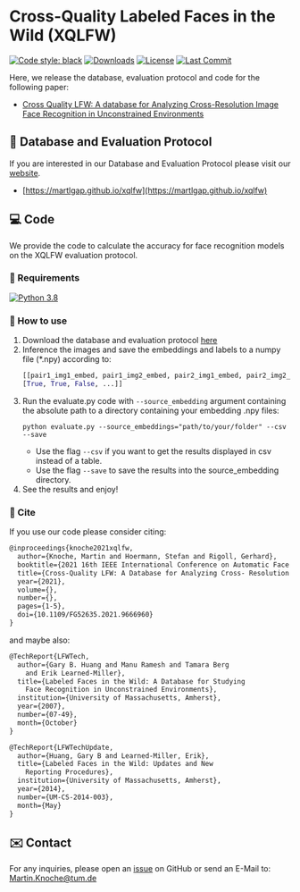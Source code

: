 # Cross-Quality Labeled Faces in the Wild (XQLFW)
[![Code style: black](https://img.shields.io/badge/code%20style-black-000000.svg)](https://github.com/psf/black)
[![Downloads](https://img.shields.io/github/downloads/martlgap/xqlfw/total)](https://img.shields.io/github/downloads/martlgap/xqlfw/total)
[![License](https://img.shields.io/badge/license-MIT-blue)](https://img.shields.io/badge/license-MIT-blue)
[![Last Commit](https://img.shields.io/github/last-commit/martlgap/xqlfw)](https://img.shields.io/github/last-commit/martlgap/xqlfw)


Here, we release the database, evaluation protocol and code for the following paper:
- [Cross Quality LFW: A database for Analyzing Cross-Resolution Image Face Recognition in Unconstrained Environments
](https://arxiv.org/pdf/2108.10290.pdf)

## 📂 Database and Evaluation Protocol
If you are interested in our Database and Evaluation Protocol please visit our [website](https://martlgap.github.io/xqlfw).
- [https://martlgap.github.io/xqlfw](https://martlgap.github.io/xqlfw)

## 💻 Code
We provide the code to calculate the accuracy for face recognition models on the XQLFW evaluation protocol. 

### 🥣 Requirements
[![Python 3.8](https://img.shields.io/badge/Python-3.8-blue)](https://img.shields.io/badge/Python-3.8-blue)

### 🚀 How to use
1. Download the database and evaluation protocol [here](https://martlgap.github.io/xqlfw/pages/download)
2. Inference the images and save the embeddings and labels to a numpy file (*.npy) according to: 
    ```python
    [[pair1_img1_embed, pair1_img2_embed, pair2_img1_embed, pair2_img2_embed, ...], 
    [True, True, False, ...]]
    ```
3. Run the evaluate.py code with `--source_embedding` argument 
containing the absolute path to a directory containing your embedding .npy files:
    ```shell
    python evaluate.py --source_embeddings="path/to/your/folder" --csv --save
    ```
    - Use the flag `--csv` if you want to get the results displayed in csv instead of a table.
    - Use the flag `--save` to save the results into the source_embedding directory.
4. See the results and enjoy!

### 📖 Cite
If you use our code please consider citing:
~~~tex
@inproceedings{knoche2021xqlfw,
  author={Knoche, Martin and Hoermann, Stefan and Rigoll, Gerhard},
  booktitle={2021 16th IEEE International Conference on Automatic Face and Gesture Recognition (FG 2021)}, 
  title={Cross-Quality LFW: A Database for Analyzing Cross- Resolution Image Face Recognition in Unconstrained Environments}, 
  year={2021},
  volume={},
  number={},
  pages={1-5},
  doi={10.1109/FG52635.2021.9666960}
}
~~~
and maybe also:
~~~tex
@TechReport{LFWTech,
  author={Gary B. Huang and Manu Ramesh and Tamara Berg
    and Erik Learned-Miller},
  title={Labeled Faces in the Wild: A Database for Studying
    Face Recognition in Unconstrained Environments},
  institution={University of Massachusetts, Amherst},
  year={2007},
  number={07-49},
  month={October}
}

@TechReport{LFWTechUpdate,
  author={Huang, Gary B and Learned-Miller, Erik},
  title={Labeled Faces in the Wild: Updates and New
    Reporting Procedures},
  institution={University of Massachusetts, Amherst},
  year={2014},
  number={UM-CS-2014-003},
  month={May}
}
~~~

## ✉️ Contact
For any inquiries, please open an [issue](https://github.com/Martlgap/xqlfw/issues) on GitHub or send an E-Mail to: [Martin.Knoche@tum.de](mailto:Martin.Knoche@tum.de)
